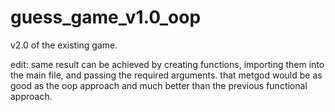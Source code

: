 # guess_game_v1.0_oop

v2.0 of the existing game.

edit: same result can be achieved by creating functions, importing them into the main file, and passing the required arguments.
that metgod would be as good as the oop approach and much better than the previous functional approach.
